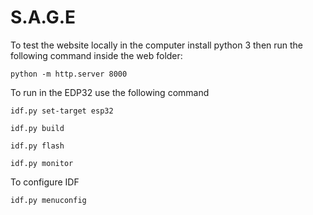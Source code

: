 # S.A.G.E


To test the website locally in the computer install python 3 then run the following command inside the web folder:

```
python -m http.server 8000
```

To run in the EDP32 use the following command 

```
idf.py set-target esp32

idf.py build

idf.py flash

idf.py monitor
```

To configure IDF 
```
idf.py menuconfig
```

